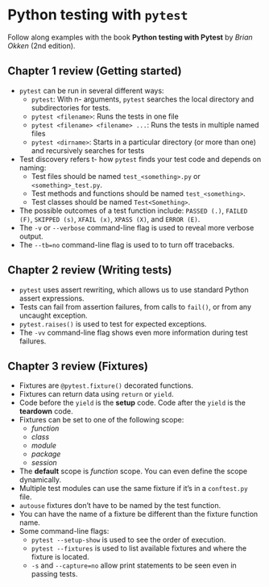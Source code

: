 # Python testing with `pytest`
Follow along examples with the book __Python testing with Pytest__ by _Brian Okken_ (2nd edition).

## Chapter 1 review (Getting started)
- `pytest` can be run in several different ways:
    - `pytest`: With n- arguments, `pytest` searches the local directory and subdirectories for tests.
    - `pytest <filename>`: Runs the tests in one file
    - `pytest <filename> <filename> ...`: Runs the tests in multiple named files
    - `pytest <dirname>`: Starts in a particular directory (or more than one) and recursively searches for tests
- Test discovery refers t- how `pytest` finds your test code and depends on naming:
    - Test files should be named `test_<something>.py` or `<something>_test.py`.
    - Test methods and functions should be named `test_<something>`.
    - Test classes should be named `Test<Something>`.
- The possible outcomes of a test function include: `PASSED (.)`, `FAILED (F)`, `SKIPPED (s)`, `XFAIL (x)`, `XPASS (X)`, and `ERROR (E)`.
- The `-v` or `--verbose` command-line flag is used to reveal more verbose output.
- The `--tb=no` command-line flag is used to to turn off tracebacks.

## Chapter 2 review (Writing tests)
- `pytest` uses assert rewriting, which allows us to use standard Python assert expressions.
- Tests can fail from assertion failures, from calls to `fail()`, or from any uncaught exception.
- `pytest.raises()` is used to test for expected exceptions.
- The `-vv` command-line flag shows even more information during test failures.

## Chapter 3 review (Fixtures)
- Fixtures are `@pytest.fixture()` decorated functions.
- Fixtures can return data using `return` or `yield`.
- Code before the `yield` is the __setup__ code. Code after the `yield` is the __teardown__ code.
- Fixtures can be set to one of the following scope:
  - _function_
  - _class_
  - _module_
  - _package_
  - _session_ 
- The __default__ scope is _function_ scope. You can even define the scope dynamically.
- Multiple test modules can use the same fixture if it’s in a `conftest.py` file.
- `autouse` fixtures don’t have to be named by the test function.
- You can have the name of a fixture be different than the fixture function name.
- Some command-line flags:
  - `pytest --setup-show` is used to see the order of execution.
  - `pytest --fixtures` is used to list available fixtures and where the fixture is located.
  - `-s` and `--capture=no` allow print statements to be seen even in passing tests.

